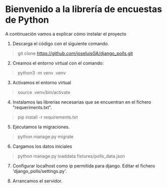 # Bienvenido a la librería de encuestas de Python

A continuación vamos a explicar cómo instalar el proyecto

1. Descarga el código con el siguiente comando.

>git clone https://github.com/joseluisGA/django_polls.git

2. Creamos el entorno virtual con el comando:

>python3 -m venv .venv

3. Activamos el entorno virtual

>source .venv/bin/activate

4. Instalamos las librerías necesarias que se encuentran en el fichero "requeriments.txt".

>pip install -r requirements.txt 

5. Ejecutamos la migraciones.

>python manage.py migrate

6. Cargamos los datos iniciales

>python manage.py loaddata fixtures/polls_data.json

7. Configurar localhost como ip permitida para django. Editar el fichero 'django_polls/settings.py'.

8. Arrancamos el servidor.